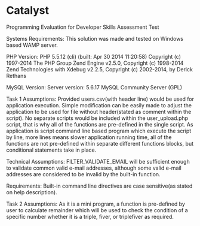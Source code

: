 # Catalyst
Programming Evaluation for Developer Skills Assessment Test

Systems Requirements:
This solution was made and tested on Windows based WAMP server.

PHP Version:
PHP 5.5.12 (cli) (built: Apr 30 2014 11:20:58)
Copyright (c) 1997-2014 The PHP Group
Zend Engine v2.5.0, Copyright (c) 1998-2014 Zend Technologies
    with Xdebug v2.2.5, Copyright (c) 2002-2014, by Derick Rethans
    
MySQL Version:
Server version: 5.6.17 MySQL Community Server (GPL)

Task 1
Assumptions:
Provided users.csv(with header line) would be used for application execution. Simple modification can be easily made to adjust the application to be used for file without header(stated as comment within the script).
No separate scripts would be included within the user_upload.php script, that is why all of the functions are pre-defined in the single script.
As application is script command line based program which execute the script by line, more lines means slower application running time, all of the functions are not pre-defined within separate different functions blocks, but conditional statements take in place.

Technical Assumptions:
FILTER_VALIDATE_EMAIL will be sufficient enough to validate common valid e-mail addresses, although some valid e-mail addresses are considered to be invalid by the built-in function.

Requirements:
Built-in command line directives are case sensitive(as stated on help description).

Task 2
Assumptions:
As it is a mini program, a function is pre-defined by user to calculate remainder which will be used to check the condition of a specific number whether it is a triple, fiver, or triplefiver as required.
